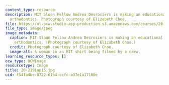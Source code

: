```yaml
---
content_type: resource
description: MIT Sloan Fellow Andrea Desrosiers is making an educational video about
  orthodontics. Photograph courtesy of Elizabeth Choe.
file: https://ol-ocw-studio-app-production.s3.amazonaws.com/courses/20-219-becoming-the-next-bill-nye-writing-and-hosting-the-educational-show-january-iap-2015/f54fa4be872261b4ccfca37e1a17100e_20-219iap15.jpg
file_type: image/jpeg
image_metadata:
  caption: MIT Sloan Fellow Andrea Desrosiers is making an educational video about
    orthodontics. (Photograph courtesy of Elizabeth Choe.)
  credit: Photograph courtesy of Elizabeth Choe.
  image-alt: A woman in an MIT shirt being filmed by a crew.
learning_resource_types: []
ocw_type: OCWImage
resourcetype: Image
title: 20-219iap15.jpg
uid: f54fa4be-8722-61b4-ccfc-a37e1a17100e
---
```

